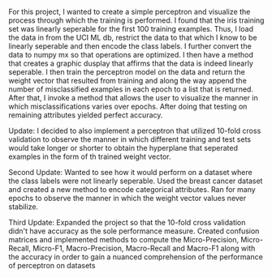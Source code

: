 For this project, I wanted to create a simple perceptron and visualize the process through which the training is performed. I found that the iris training set was linearly seperable for the first 100 training examples. Thus, I load the data in from the UCI ML db, restrict the data to that which I know to be linearly seperable and then encode the class labels. I further convert the data to numpy mx so that operations are optimized. I then have a method that creates a graphic dusplay that affirms that the data is indeed linearly seperable. I then train the perceptron model on the data and return the weight vector that resulted from training and along the way append the number of misclassified examples in each epoch to a list that is returned. After that, I invoke a method that allows the user to visualize the manner in which misclassifications varies over epochs. After doing that testing on remaining attributes yielded perfect accuracy.

Update: I decided to also implement a perceptron that utilized 10-fold cross validation to observe the manner in which different training and test sets would take longer or shorter to obtain the hyperplane that seperated examples in the form of th trained weight vector.

Second Update: Wanted to see how it would perform on a dataset where the class labels were not linearly seperable. Used the breast cancer dataset and created a new method to encode categorical attributes. Ran for many epochs to observe the manner in which the weight vector values never stabilize.

Third Update: Expanded the project so that the 10-fold cross validation didn't have accuracy as the sole performance measure. Created confusion matrices and implemented methods to compute the Micro-Precision, Micro-Recall, Micro-F1, Macro-Precision, Macro-Recall and Macro-F1 along with the accuracy in order to gain a nuanced comprehension of the performance of perceptron on datasets
